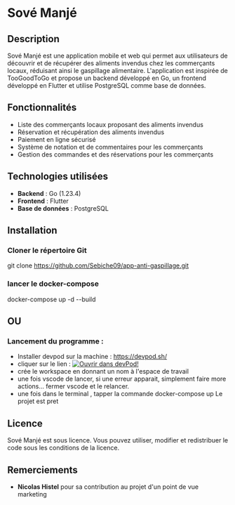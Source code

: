 # Sové Manjé

## Description

Sové Manjé est une application mobile et web qui permet aux utilisateurs de découvrir et de récupérer des aliments invendus chez les commerçants locaux, réduisant ainsi le gaspillage alimentaire. L'application est inspirée de TooGoodToGo et propose un backend développé en Go, un frontend développé en Flutter et utilise PostgreSQL comme base de données.

## Fonctionnalités

- Liste des commerçants locaux proposant des aliments invendus
- Réservation et récupération des aliments invendus
- Paiement en ligne sécurisé
- Système de notation et de commentaires pour les commerçants
- Gestion des commandes et des réservations pour les commerçants

## Technologies utilisées

- **Backend** : Go (1.23.4)
- **Frontend** : Flutter 
- **Base de données** : PostgreSQL

## Installation

### Cloner le répertoire Git
git clone https://github.com/Sebiche09/app-anti-gaspillage.git

### lancer le docker-compose
docker-compose up -d --build

## OU

### Lancement du programme : 
- Installer devpod sur la machine : https://devpod.sh/
- cliquer sur le lien : [![Ouvrir dans devPod!](https://devpod.sh/assets/open-in-devpod.svg)](https://devpod.sh/open#https://github.com/Sebiche09/app-anti-gaspillage)
- crée le workspace en donnant un nom à l'espace de travail
- une fois vscode de lancer, si une erreur apparait, simplement faire more actions... fermer vscode et le relancer.
- une fois dans le terminal , tapper la commande docker-compose up
Le projet est pret

## Licence

Sové Manjé est sous licence. Vous pouvez utiliser, modifier et redistribuer le code sous les conditions de la licence.

## Remerciements

- **Nicolas Histel** pour sa contribution au projet d'un point de vue marketing
